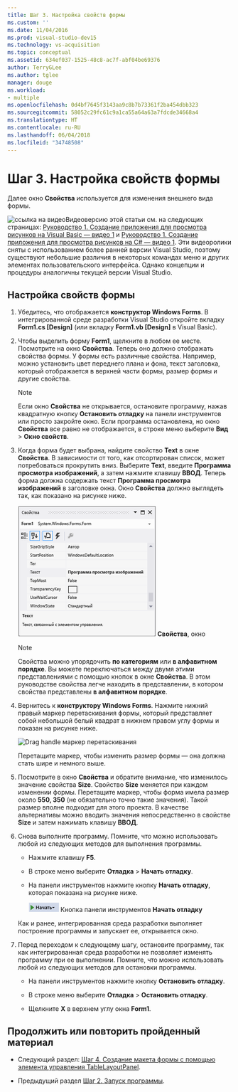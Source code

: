 ```yaml
---
title: Шаг 3. Настройка свойств формы
ms.custom: ''
ms.date: 11/04/2016
ms.prod: visual-studio-dev15
ms.technology: vs-acquisition
ms.topic: conceptual
ms.assetid: 634ef037-1525-48c8-ac7f-abf04be69376
author: TerryGLee
ms.author: tglee
manager: douge
ms.workload:
- multiple
ms.openlocfilehash: 0d4bf7645f3143aa9c8b7b73361f2ba454dbb323
ms.sourcegitcommit: 58052c29fc61c9a1ca55a64a63a7fdcde34668a4
ms.translationtype: HT
ms.contentlocale: ru-RU
ms.lasthandoff: 06/04/2018
ms.locfileid: "34748508"
---
```

# <a name="step-3-set-your-form-properties"></a>Шаг 3. Настройка свойств формы
Далее окно **Свойства** используется для изменения внешнего вида формы.

 ![ссылка на видео](../data-tools/media/playvideo.gif)Видеоверсию этой статьи см. на следующих страницах: [Руководство 1. Создание приложения для просмотра рисунков на Visual Basic — видео 1](http://go.microsoft.com/fwlink/?LinkId=205209) и [Руководство 1. Создание приложения для просмотра рисунков на C# — видео 1](http://go.microsoft.com/fwlink/?LinkId=205199). Эти видеоролики сняты с использованием более ранней версии Visual Studio, поэтому существуют небольшие различия в некоторых командах меню и других элементах пользовательского интерфейса. Однако концепции и процедуры аналогичны текущей версии Visual Studio.

## <a name="to-set-your-form-properties"></a>Настройка свойств формы

1.  Убедитесь, что отображается **конструктор Windows Forms**. В интегрированной среде разработки Visual Studio откройте вкладку **Form1.cs [Design]** (или вкладку **Form1.vb [Design]** в Visual Basic).

2.  Чтобы выделить форму **Form1**, щелкните в любом ее месте. Посмотрите на окно **Свойства**. Теперь оно должно отображать свойства формы. У формы есть различные свойства. Например, можно установить цвет переднего плана и фона, текст заголовка, который отображается в верхней части формы, размер формы и другие свойства.

    > [!NOTE]
    >  Если окно **Свойства** не открывается, остановите программу, нажав квадратную кнопку **Остановить отладку** на панели инструментов или просто закройте окно. Если программа остановлена, но окно **Свойства** все равно не отображается, в строке меню выберите **Вид** > **Окно свойств**.

3.  Когда форма будет выбрана, найдите свойство **Text** в окне **Свойства**. В зависимости от того, как отсортирован список, может потребоваться прокрутить вниз. Выберите **Text**, введите **Программа просмотра изображений**, а затем нажмите клавишу **ВВОД**.  Теперь форма должна содержать текст **Программа просмотра изображений** в заголовке окна. Окно **Свойства** должно выглядеть так, как показано на рисунке ниже.

     ![Properties window](../ide/media/express_edittextproperty.png)
**Свойства**, окно

    > [!NOTE]
    >  Свойства можно упорядочить **по категориям** или **в алфавитном порядке**. Вы можете переключаться между двумя этими представлениями с помощью кнопок в окне **Свойства**. В этом руководстве свойства легче находить в представлении, в котором свойства представлены **в алфавитном порядке**.

4.  Вернитесь к **конструктору Windows Forms**. Нажмите нижний правый маркер перетаскивания формы, который представляет собой небольшой белый квадрат в нижнем правом углу формы и показан на рисунке ниже.

     ![Drag handle](../ide/media/express_bottomrt_drag.png) маркер перетаскивания

     Перетащите маркер, чтобы изменить размер формы — она должна стать шире и немного выше.

5.  Посмотрите в окно **Свойства** и обратите внимание, что изменилось значение свойства **Size**. Свойство **Size** меняется при каждом изменении формы. Перетащите маркер, чтобы форма имела размер около **550, 350** (не обязательно точно такие значения). Такой размер вполне подходит для этого проекта. В качестве альтернативы можно вводить значения непосредственно в свойстве **Size** и затем нажимать клавишу **ВВОД**.

6.  Снова выполните программу. Помните, что можно использовать любой из следующих методов для выполнения программы.

    -   Нажмите клавишу **F5**.

    -   В строке меню выберите **Отладка** > **Начать отладку**.

    -   На панели инструментов нажмите кнопку **Начать отладку**, которая показана на рисунке ниже.

         ![Start Debugging toolbar button](../ide/media/express_icondebug.png)
Кнопка панели инструментов **Начать отладку**

     Как и ранее, интегрированная среда разработки выполняет построение программы и запускает ее, открывается окно.

7.  Перед переходом к следующему шагу, остановите программу, так как интегрированная среда разработки не позволяет изменять программу при ее выполнении. Помните, что можно использовать любой из следующих методов для остановки программы.

    -   На панели инструментов нажмите кнопку **Остановить отладку**.

    -   В строке меню выберите **Отладка** > **Остановить отладку**.

    -   Щелкните **X** в верхнем углу окна **Form1**.

## <a name="to-continue-or-review"></a>Продолжить или повторить пройденный материал

-   Следующий раздел: [Шаг 4. Создание макета формы с помощью элемента управления TableLayoutPanel](../ide/step-4-lay-out-your-form-with-a-tablelayoutpanel-control.md).

-   Предыдущий раздел [Шаг 2. Запуск программы](../ide/step-2-run-your-program.md).
